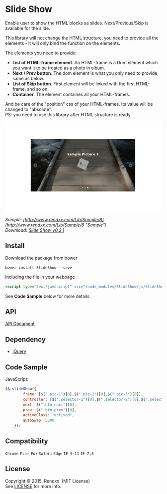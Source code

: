 # Slide Show
Enable user to show the HTML blocks as slides. Next/Previous/Skip is available for the slide.
    
This library will not change the HTML structure, you need to provide all the elements - it will only bind the function on the elements.  

The elements you need to provide:
+ **List of HTML-frame element**. An HTML-frame is a Dom element which you want it to be treated as a photo in album.
+ **Next / Prev button**. The dom element is what you only need to provide, same as below.
+ **List of Skip button**. First element will be linked with the first HTML-frame, and so on.
+ **Container**. The element containes all your HTML-frames. 

And be care of the "position" css of your HTML-frames. Its value will be changed to "absolute".  
PS: you need to use this library after HTML structure is ready.
   
![preview](https://raw.githubusercontent.com/Rendxx/SlideShow/master/preview.png "Preview")

*Sample: [http://www.rendxx.com/Lib/Sample/8](http://www.rendxx.com/Lib/Sample/8 "Sample")*  
*Download: [Slide Show v0.2.1](https://github.com/Rendxx/SlideShow/releases/tag/0.2.1 "Download")*

## Install
Download the package from bower
```
bower install SlideShow --save
```

Including the file in your webpage
```HTML
<script type="text/javascript" src="/node_modules/SlideShow/js/SlideShow.js"></script>
```

See **Code Sample** below for more details.

## API
[API Document](https://github.com/Rendxx/SlideShow/blob/master/API%20Document.md)

## Dependency
- [jQuery][]

## Code Sample
JavaScript:

```javascript
$$.slideShow({
        frame: [$(".pic-1")[0],$(".pic-2")[0],$(".pic-3")[0]],
        controller: [$(".selector-1")[0],$(".selector-2")[0],$(".selector-3")[0]],
        next: $(".btn-next")[0],
        prev: $(".btn-prev")[0],
        activeClass: "actived",
        autoSwap: 5000
    });
```

## Compatibility
```Chrome``` ```Fire Fox``` ```Safari``` ```Edge``` ```IE 9-11``` ```IE 7,8```

## License
Copyright &copy; 2015, Rendxx. (MIT License)  
See [LICENSE][] for more info.

[jQuery]: https://jquery.com/ "jQuery Home Page"
[LICENSE]: https://github.com/Rendxx/SlideShow/blob/master/LICENSE